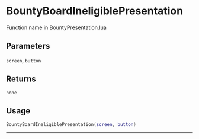 # BountyBoardIneligiblePresentation
Function name in BountyPresentation.lua
## Parameters
`screen`, `button`
## Returns
`none`
## Usage
```lua
BountyBoardIneligiblePresentation(screen, button)
```
---
